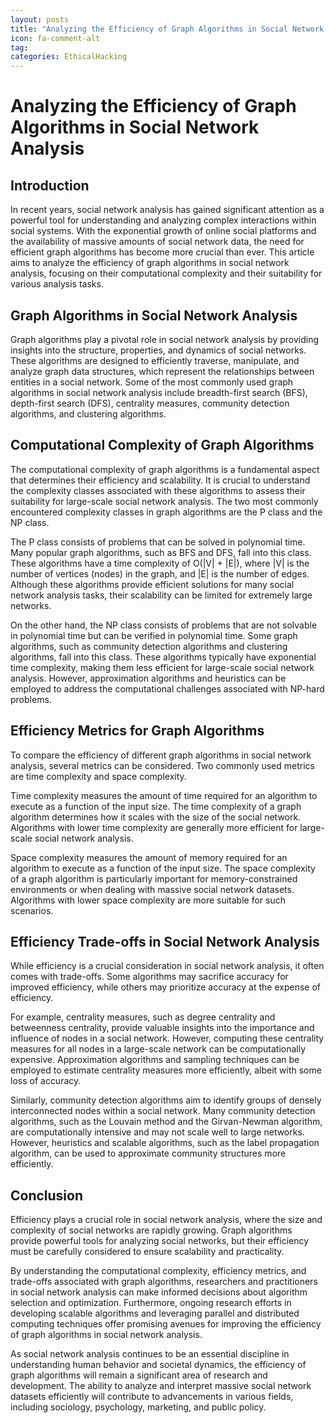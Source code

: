 ```yaml
---
layout: posts
title: "Analyzing the Efficiency of Graph Algorithms in Social Network Analysis"
icon: fa-comment-alt
tag:      
categories: EthicalHacking
---
```



# Analyzing the Efficiency of Graph Algorithms in Social Network Analysis

## Introduction

In recent years, social network analysis has gained significant attention as a powerful tool for understanding and analyzing complex interactions within social systems. With the exponential growth of online social platforms and the availability of massive amounts of social network data, the need for efficient graph algorithms has become more crucial than ever. This article aims to analyze the efficiency of graph algorithms in social network analysis, focusing on their computational complexity and their suitability for various analysis tasks.

## Graph Algorithms in Social Network Analysis

Graph algorithms play a pivotal role in social network analysis by providing insights into the structure, properties, and dynamics of social networks. These algorithms are designed to efficiently traverse, manipulate, and analyze graph data structures, which represent the relationships between entities in a social network. Some of the most commonly used graph algorithms in social network analysis include breadth-first search (BFS), depth-first search (DFS), centrality measures, community detection algorithms, and clustering algorithms.

## Computational Complexity of Graph Algorithms

The computational complexity of graph algorithms is a fundamental aspect that determines their efficiency and scalability. It is crucial to understand the complexity classes associated with these algorithms to assess their suitability for large-scale social network analysis. The two most commonly encountered complexity classes in graph algorithms are the P class and the NP class.

The P class consists of problems that can be solved in polynomial time. Many popular graph algorithms, such as BFS and DFS, fall into this class. These algorithms have a time complexity of O(|V| + |E|), where |V| is the number of vertices (nodes) in the graph, and |E| is the number of edges. Although these algorithms provide efficient solutions for many social network analysis tasks, their scalability can be limited for extremely large networks.

On the other hand, the NP class consists of problems that are not solvable in polynomial time but can be verified in polynomial time. Some graph algorithms, such as community detection algorithms and clustering algorithms, fall into this class. These algorithms typically have exponential time complexity, making them less efficient for large-scale social network analysis. However, approximation algorithms and heuristics can be employed to address the computational challenges associated with NP-hard problems.

## Efficiency Metrics for Graph Algorithms

To compare the efficiency of different graph algorithms in social network analysis, several metrics can be considered. Two commonly used metrics are time complexity and space complexity.

Time complexity measures the amount of time required for an algorithm to execute as a function of the input size. The time complexity of a graph algorithm determines how it scales with the size of the social network. Algorithms with lower time complexity are generally more efficient for large-scale social network analysis.

Space complexity measures the amount of memory required for an algorithm to execute as a function of the input size. The space complexity of a graph algorithm is particularly important for memory-constrained environments or when dealing with massive social network datasets. Algorithms with lower space complexity are more suitable for such scenarios.

## Efficiency Trade-offs in Social Network Analysis

While efficiency is a crucial consideration in social network analysis, it often comes with trade-offs. Some algorithms may sacrifice accuracy for improved efficiency, while others may prioritize accuracy at the expense of efficiency.

For example, centrality measures, such as degree centrality and betweenness centrality, provide valuable insights into the importance and influence of nodes in a social network. However, computing these centrality measures for all nodes in a large-scale network can be computationally expensive. Approximation algorithms and sampling techniques can be employed to estimate centrality measures more efficiently, albeit with some loss of accuracy.

Similarly, community detection algorithms aim to identify groups of densely interconnected nodes within a social network. Many community detection algorithms, such as the Louvain method and the Girvan-Newman algorithm, are computationally intensive and may not scale well to large networks. However, heuristics and scalable algorithms, such as the label propagation algorithm, can be used to approximate community structures more efficiently.

## Conclusion

Efficiency plays a crucial role in social network analysis, where the size and complexity of social networks are rapidly growing. Graph algorithms provide powerful tools for analyzing social networks, but their efficiency must be carefully considered to ensure scalability and practicality.

By understanding the computational complexity, efficiency metrics, and trade-offs associated with graph algorithms, researchers and practitioners in social network analysis can make informed decisions about algorithm selection and optimization. Furthermore, ongoing research efforts in developing scalable algorithms and leveraging parallel and distributed computing techniques offer promising avenues for improving the efficiency of graph algorithms in social network analysis.

As social network analysis continues to be an essential discipline in understanding human behavior and societal dynamics, the efficiency of graph algorithms will remain a significant area of research and development. The ability to analyze and interpret massive social network datasets efficiently will contribute to advancements in various fields, including sociology, psychology, marketing, and public policy.